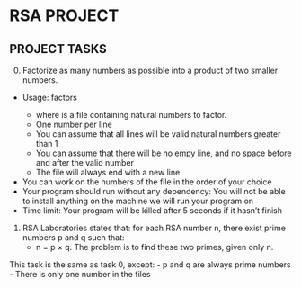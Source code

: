 # RSA PROJECT
## PROJECT TASKS

0. Factorize as many numbers as possible into a product of two smaller numbers.
- Usage: factors <file>
	- where <file> is a file containing natural numbers to factor.
	- One number per line
	- You can assume that all lines will be valid natural numbers greater than 1
	- You can assume that there will be no empy line, and no space before and after the valid number
	- The file will always end with a new line
- You can work on the numbers of the file in the order of your choice
- Your program should run without any dependency: You will not be able to install anything on the machine we will run your program on
- Time limit: Your program will be killed after 5 seconds if it hasn’t finish

1. RSA Laboratories states that: for each RSA number n, there exist prime numbers p and q such that:
	- n = p × q. The problem is to find these two primes, given only n.

This task is the same as task 0, except:
	- p and q are always prime numbers
	- There is only one number in the files
